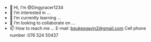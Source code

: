 - 👋 Hi, I’m @Dingyracer1234
- 👀 I’m interested in ...
- 🌱 I’m currently learning ...
- 💞️ I’m looking to collaborate on ...
- 📫 How to reach me ...
E-mail :beukesgavin2@gmail.com 
Cell phone number :076 524 50437
<!---
Dingyracer1234/Dingyracer1234 is a ✨ special ✨ repository because its `README.md` (this file) appears on your GitHub profile.
You can click the Preview link to take a look at your changes.
--->
